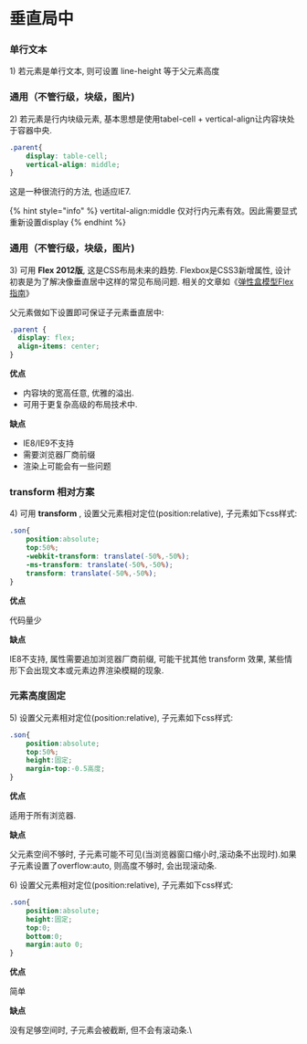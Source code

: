 # 垂直局中

### **单行文本**

1\) 若元素是单行文本, 则可设置 line-height 等于父元素高度

### 通用（不管行级，块级，图片)

2\) 若元素是行内块级元素, 基本思想是使用tabel-cell + vertical-align让内容块处于容器中央.

```css
.parent{
    display: table-cell;
    vertical-align: middle;
}
```

这是一种很流行的方法, 也适应IE7.

{% hint style="info" %}
vertital-align:middle 仅对行内元素有效。因此需要显式重新设置display
{% endhint %}

### 通用（不管行级，块级，图片)

3\) 可用 **Flex 2012版**, 这是CSS布局未来的趋势. Flexbox是CSS3新增属性, 设计初衷是为了解决像垂直居中这样的常见布局问题. 相关的文章如《[弹性盒模型Flex指南](https://link.juejin.im/?target=http%3A%2F%2Flouiszhai.github.io%2F2017%2F01%2F13%2Fflex%2F)》

父元素做如下设置即可保证子元素垂直居中:

```css
.parent {
  display: flex;
  align-items: center;
}
```

**优点**

* 内容块的宽高任意, 优雅的溢出.
* 可用于更复杂高级的布局技术中.

**缺点**

* IE8/IE9不支持
* 需要浏览器厂商前缀
* 渲染上可能会有一些问题

### transform 相对方案

4\) 可用 **transform** , 设置父元素相对定位(position:relative), 子元素如下css样式:

```css
.son{
    position:absolute;
    top:50%;
    -webkit-transform: translate(-50%,-50%);  
    -ms-transform: translate(-50%,-50%);
    transform: translate(-50%,-50%);
}
```

**优点**

代码量少

**缺点**

IE8不支持, 属性需要追加浏览器厂商前缀, 可能干扰其他 transform 效果, 某些情形下会出现文本或元素边界渲染模糊的现象.

### **元素高度固定**

5\) 设置父元素相对定位(position:relative), 子元素如下css样式:

```css
.son{
    position:absolute;
    top:50%;
    height:固定;
    margin-top:-0.5高度;
}
```

**优点**

适用于所有浏览器.

**缺点**

父元素空间不够时, 子元素可能不可见(当浏览器窗口缩小时,滚动条不出现时).如果子元素设置了overflow:auto, 则高度不够时, 会出现滚动条.

6\) 设置父元素相对定位(position:relative), 子元素如下css样式:

```css
.son{
    position:absolute;
    height:固定;
    top:0;
    bottom:0;
    margin:auto 0;
}
```

**优点**

简单

**缺点**

没有足够空间时, 子元素会被截断, 但不会有滚动条.\
